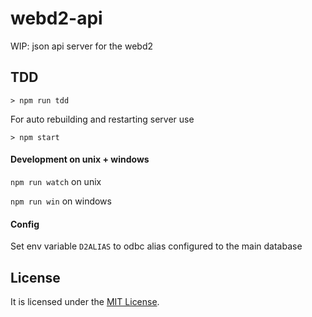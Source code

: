 # webd2-api

WIP: json api server for the webd2

## TDD

```
> npm run tdd
```

For auto rebuilding and restarting server use

```
> npm start
```

#### Development on unix + windows

`npm run watch` on unix

`npm run win` on windows

#### Config

Set env variable `D2ALIAS` to odbc alias configured to the main database

## License
It is licensed under the [MIT License](https://github.com/alexkval/webd2-api/blob/master/LICENSE).
